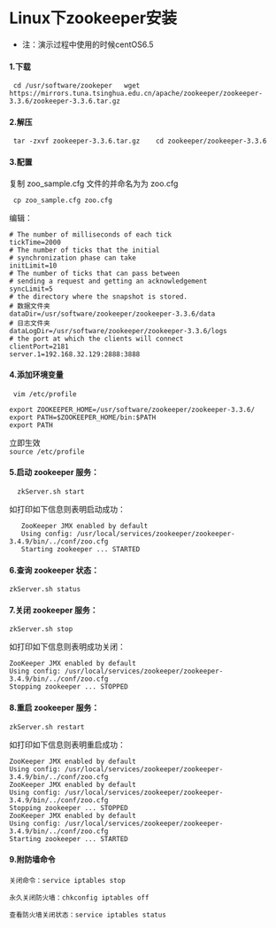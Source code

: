 #  Linux下zookeeper安装

- 注：演示过程中使用的时候centOS6.5
#### 1.下载
 ` 
cd /usr/software/zookeper  
wget https://mirrors.tuna.tsinghua.edu.cn/apache/zookeeper/zookeeper-3.3.6/zookeeper-3.3.6.tar.gz
   ` 
#### 2.解压
 ` 
   tar -zxvf zookeeper-3.3.6.tar.gz   
   cd zookeeper/zookeeper-3.3.6
  ` 
#### 3.配置
   复制 zoo_sample.cfg 文件的并命名为为 zoo.cfg
   
   ` 
   cp zoo_sample.cfg zoo.cfg
    ` 
    
   编辑： 
   
    # The number of milliseconds of each tick
    tickTime=2000
    # The number of ticks that the initial
    # synchronization phase can take
    initLimit=10
    # The number of ticks that can pass between
    # sending a request and getting an acknowledgement
    syncLimit=5
    # the directory where the snapshot is stored.
    # 数据文件夹
    dataDir=/usr/software/zookeeper/zookeeper-3.3.6/data
    # 日志文件夹
    dataLogDir=/usr/software/zookeeper/zookeeper-3.3.6/logs
    # the port at which the clients will connect
    clientPort=2181
    server.1=192.168.32.129:2888:3888

#### 4.添加环境变量
 ` 
   vim /etc/profile
  `   
     
    export ZOOKEEPER_HOME=/usr/software/zookeeper/zookeeper-3.3.6/
    export PATH=$ZOOKEEPER_HOME/bin:$PATH
    export PATH
    
 立即生效  
  ` source /etc/profile
  ` 

#### 5.启动 zookeeper 服务：
      zkServer.sh start
      
   如打印如下信息则表明启动成功：
       
       ZooKeeper JMX enabled by default
       Using config: /usr/local/services/zookeeper/zookeeper-3.4.9/bin/../conf/zoo.cfg
       Starting zookeeper ... STARTED
#### 6.查询 zookeeper 状态：
    zkServer.sh status
#### 7.关闭 zookeeper 服务：
    zkServer.sh stop
   如打印如下信息则表明成功关闭：
   
    ZooKeeper JMX enabled by default
    Using config: /usr/local/services/zookeeper/zookeeper-3.4.9/bin/../conf/zoo.cfg
    Stopping zookeeper ... STOPPED
#### 8.重启 zookeeper 服务：
    zkServer.sh restart
    
  如打印如下信息则表明重启成功：
    
    ZooKeeper JMX enabled by default
    Using config: /usr/local/services/zookeeper/zookeeper-3.4.9/bin/../conf/zoo.cfg
    ZooKeeper JMX enabled by default
    Using config: /usr/local/services/zookeeper/zookeeper-3.4.9/bin/../conf/zoo.cfg
    Stopping zookeeper ... STOPPED
    ZooKeeper JMX enabled by default
    Using config: /usr/local/services/zookeeper/zookeeper-3.4.9/bin/../conf/zoo.cfg
    Starting zookeeper ... STARTED
#### 9.附防墙命令

    关闭命令：service iptables stop 
 
    永久关闭防火墙：chkconfig iptables off
 
    查看防火墙关闭状态：service iptables status